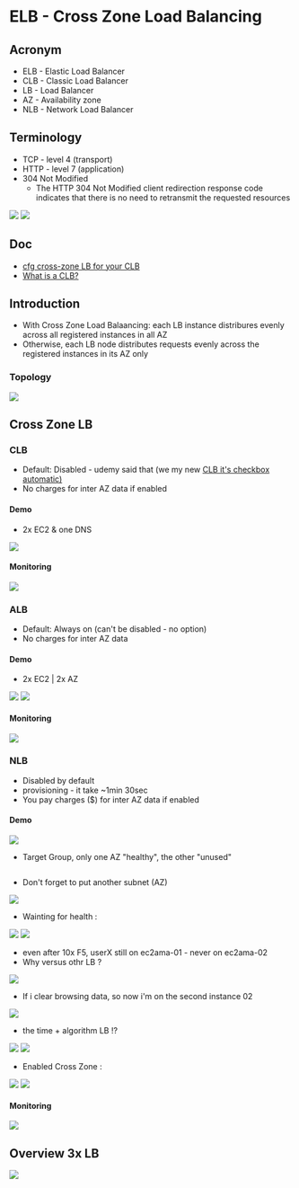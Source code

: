 # ELB - Cross Zone Load Balancing

## Acronym
* ELB - Elastic Load Balancer
* CLB - Classic Load Balancer
* LB - Load Balancer
* AZ - Availability zone
* NLB - Network Load Balancer

## Terminology
* TCP - level 4 (transport)
* HTTP - level 7 (application)
* 304 Not Modified
    * The HTTP 304 Not Modified client redirection response code indicates that there is no need to retransmit the requested resources

[<img src="https://i.imgur.com/o6gzlj2.png">](https://i.imgur.com/o6gzlj2.png)
[<img src="https://i.imgur.com/S71C8dG.png">](https://i.imgur.com/S71C8dG.png)

## Doc
* [cfg cross-zone LB for your CLB](https://docs.aws.amazon.com/elasticloadbalancing/latest/classic/enable-disable-crosszone-lb.html?icmpid=docs_elb_console)
* [What is a CLB?](https://docs.aws.amazon.com/elasticloadbalancing/latest/classic/enable-disable-crosszone-lb.html?icmpid=docs_elb_console)

## Introduction
* With Cross Zone Load Balaancing: each LB instance distribures evenly across all registered instances in all AZ
* Otherwise, each LB node distributes requests evenly across the registered instances in its AZ only


### Topology
[<img src="https://i.imgur.com/Vh66Qn9.png">](https://i.imgur.com/Vh66Qn9.png)

## Cross Zone LB
### CLB
* Default: Disabled - udemy said that (we my new [CLB it's checkbox automatic)](https://i.imgur.com/mYDrn8F.png)
* No charges for inter AZ data if enabled

#### Demo
* 2x EC2 & one DNS

[<img src="https://i.imgur.com/HZOEJ7E.png">](https://i.imgur.com/HZOEJ7E.png)

#### Monitoring
[<img src="https://i.imgur.com/LVRRoRd.png">](https://i.imgur.com/LVRRoRd.png)

### ALB
* Default: Always on (can't be disabled - no option)
* No charges for inter AZ data

#### Demo
* 2x EC2 | 2x AZ

[<img src="https://i.imgur.com/KnajrfC.png">](https://i.imgur.com/KnajrfC.png)
[<img src="https://i.imgur.com/d7yorW4.png">](https://i.imgur.com/d7yorW4.png)

#### Monitoring
[<img src="https://i.imgur.com/128G39F.png">](https://i.imgur.com/128G39F.png)

### NLB
* Disabled by default
* provisioning - it take ~1min 30sec
* You pay charges ($) for inter AZ data if enabled

#### Demo
[<img src="https://i.imgur.com/jrOBK1t.png">](https://i.imgur.com/jrOBK1t.png)

* Target Group, only one AZ "healthy", the other "unused"

[<img scr="https://i.imgur.com/GXNhf2N.png">](https://i.imgur.com/GXNhf2N.png)

* Don't forget to put another subnet (AZ)

[<img src="https://i.imgur.com/Vl94QSa.png">](https://i.imgur.com/Vl94QSa.png)

* Wainting for health :

[<img src="https://i.imgur.com/JDUKBVl.png">](https://i.imgur.com/JDUKBVl.png)
[<img src="https://i.imgur.com/SpFZKE9.png">](https://i.imgur.com/SpFZKE9.png)

* even after 10x F5, userX still on ec2ama-01 - never on ec2ama-02
* Why versus othr LB ?

[<img src="https://i.imgur.com/iR2XW1l.png">](https://i.imgur.com/iR2XW1l.png)

* If i clear browsing data, so now i'm on the second instance 02

[<img src="https://i.imgur.com/5VMiRo6.png">](https://i.imgur.com/5VMiRo6.png)

* the time + algorithm LB !?

[<img src="https://i.imgur.com/nxOjFVz.png">](https://i.imgur.com/nxOjFVz.png)
[<img src="https://i.imgur.com/6eTKhuo.png">](https://i.imgur.com/6eTKhuo.png)

* Enabled Cross Zone :

[<img src="https://i.imgur.com/qLu9MYF.png">](https://i.imgur.com/qLu9MYF.png)
[<img src="https://i.imgur.com/k6rPSuU.png">](https://i.imgur.com/k6rPSuU.png)

#### Monitoring
[<img src="https://i.imgur.com/Ew6nJI4.png">](https://i.imgur.com/Ew6nJI4.png)

## Overview 3x LB 
[<img src="https://i.imgur.com/fTjVa7D.png">](https://i.imgur.com/fTjVa7D.png)
